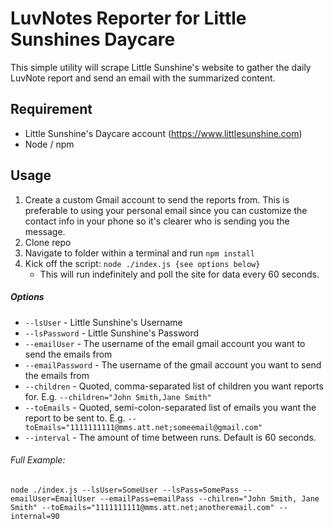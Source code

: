 # LuvNotes Reporter for Little Sunshines Daycare
This simple utility will scrape Little Sunshine's website to gather the daily LuvNote report and send an email with the summarized content.

## Requirement
* Little Sunshine's Daycare account (https://www.littlesunshine.com)
* Node / npm

## Usage
1. Create a custom Gmail account to send the reports from. This is preferable to using your personal email since you can customize the contact info in your phone so it's clearer who is sending you the message.  
1. Clone repo
2. Navigate to folder within a terminal and run `npm install`
3. Kick off the script: `node ./index.js {see options below}`
    * This will run indefinitely and poll the site for data every 60 seconds.
    
##### Options
* `--lsUser` - Little Sunshine's Username
* `--lsPassword` - Little Sunshine's Password
* `--emailUser` - The username of the email gmail account you want to send the emails from
* `--emailPassword` - The username of the gmail account you want to send the emails from
* `--children` - Quoted, comma-separated list of children you want reports for. E.g. `--children="John Smith,Jane Smith"` 
* `--toEmails` - Quoted, semi-colon-separated list of emails you want the report to be sent to. E.g. `--toEmails="1111111111@mms.att.net;someemail@gmail.com"`
* `--interval` - The amount of time between runs. Default is 60 seconds.

###### Full Example:
`node ./index.js --lsUser=SomeUser --lsPass=SomePass --emailUser=EmailUser --emailPass=emailPass --chilren="John Smith, Jane Smith" --toEmails="1111111111@mms.att.net;anotheremail.com" --internal=90`